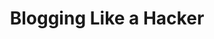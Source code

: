 ---
home: true
title: Blogging Like a Hacker
heroImage: /logo.png
actionText: ELE VUE →  
actionLink: /zh/guide/
features:
- title: 简约
  details: 追求简洁,追求精简
- title: 灵活
  details: 自由选择Element和ELE-VUE, 两者相辅相成
- title: 高效
  details: 追求最直接,最常见的方式,高效开发
footer: MIT Licensed | Copyright © 2019-present SillyY
---